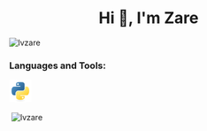 <h1 align="center">Hi 👋, I'm Zare</h1>
<p align="left"> <img src="https://komarev.com/ghpvc/?username=lvzare&label=Profile%20views&color=0e75b6&style=flat" alt="lvzare" /> </p>


<h3 align="left">Languages and Tools:</h3>
<p align="left"> <a href="https://www.python.org" target="_blank"> <img src="https://raw.githubusercontent.com/devicons/devicon/master/icons/python/python-original.svg" alt="python" width="40" height="40"/> </a> </p>

<p>&nbsp;<img align="center" src="https://github-readme-stats.vercel.app/api?username=lvzare&show_icons=true&locale=en" alt="lvzare" /></p>

